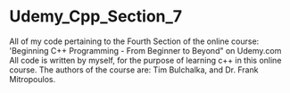 # Udemy_Cpp_Section_7

All of my code pertaining to the Fourth Section of the online course: 'Beginning C++ Programming - From Beginner to Beyond" on Udemy.com All code is written by myself, for the purpose of learning c++ in this online course. The authors of the course are: Tim Bulchalka, and Dr. Frank Mitropoulos.
